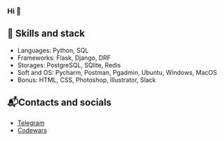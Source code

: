 ### Hi 👋

<!--
**MishaRocks/MishaRocks** is a ✨ _special_ ✨ repository because its `README.md` (this file) appears on your GitHub profile.

Here are some ideas to get you started:

- 🔭 I’m currently working on ...
- 🌱 I’m currently learning ...
- 👯 I’m looking to collaborate on ...
- 🤔 I’m looking for help with ...
- 💬 Ask me about ...
- 📫 How to reach me: ...
- 😄 Pronouns: ...
- ⚡ Fun fact: ...

## 🔭 About
- My name is Misha
- I’m currently learning python
-->
## 🌱 Skills and stack
- Languages: Python, SQL
- Frameworks: Flask, Django, DRF
- Storages: PostgreSQL, SQlite, Redis
- Soft and OS: Pycharm, Postman, Pgadmin, Ubuntu, Windows, MacOS
- Bonus: HTML, CSS, Photoshop, Illustrator, Slack

## 📬Contacts and socials 
- <a href="https://t.me/misharocks">Telegram</a>
- <a href="https://www.codewars.com/users/misha.rocks">Сodewars</a>
